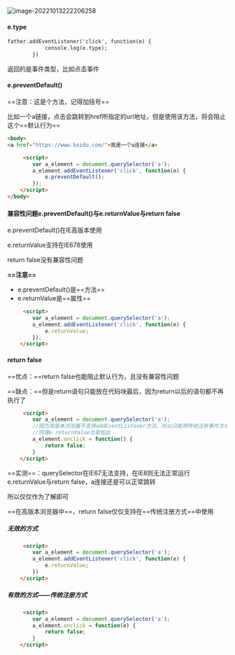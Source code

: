 ![image-20221013222206258](D:\TyporaWorks\图片文件夹存放\image-20221013222206258.png)

#### e.type

```html
father.addEventListener('click', function(e) {
            console.log(e.type);
        }) 
```

返回的是事件类型，比如点击事件

#### e.preventDefault()

==注意：这是个方法，记得加括号==

比如一个a链接，点击会跳转到href所指定的url地址，但是使用该方法，将会阻止这个==默认行为==

```html
<body>
<a href="https://www.baidu.com/">我是一个a连接</a>

     <script>
        var a_element = document.querySelector('a');
        a_element.addEventListener('click', function(e) {
            e.preventDefault();
        });
    </script>
</body>
```

#### 兼容性问题e.preventDefault()与e.returnValue与return false

e.preventDefault()在IE高版本使用

e.returnValue支持在IE678使用

return false没有兼容性问题

**==注意==**

+ e.preventDefault()是==方法==
+ e.returnValue是==属性==

```html
     <script>
        var a_element = document.querySelector('a');
        a_element.addEventListener('click', function(e) {
            e.returnValue;
        });
    </script>
```

#### return false

==优点：==return false也能阻止默认行为，且没有兼容性问题

==缺点：==但是return语句只能放在代码块最后，因为return以后的语句都不再执行了

```html
     <script>
        var a_element = document.querySelector('a');
        //因为高版本浏览器不支持addEventListener方法，所以只能用传统注册事件方式
        //同理e.returnValue也是如此
        a_element.onclick = function() {
            return false;
        }
    </script>
```



==实测==：querySelector在IE67无法支持，在IE8则无法正常运行e.returnValue与return false，a连接还是可以正常跳转

所以仅仅作为了解即可



==在高版本浏览器中==，return false仅仅支持在==传统注册方式==中使用

##### 无效的方式

```html
     <script>
        var a_element = document.querySelector('a');
        a_element.addEventListener('click', function(e) {
            e.returnValue;
        })
    </script>
```

##### 有效的方式——传统注册方式

```html
     <script>
        var a_element = document.querySelector('a');
        a_element.onclick = function(e) {
            return false;
        }
    </script>
```

